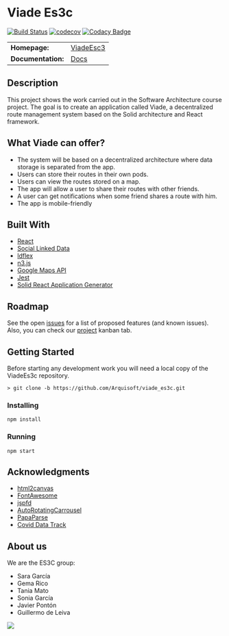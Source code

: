 # Viade Es3c

[![Build Status](https://travis-ci.org/Arquisoft/viade_es3c.svg?branch=master)](https://travis-ci.org/Arquisoft/viade_es3c) [![codecov](https://codecov.io/gh/Arquisoft/viade_es3c/branch/master/graph/badge.svg)](https://codecov.io/gh/Arquisoft/viade_es3c) [![Codacy Badge](https://api.codacy.com/project/badge/Grade/6ed5f250f3ea4a849db4cd369a01bb8c)](https://www.codacy.com/gh/Arquisoft/viade_es3c?utm_source=github.com&amp;utm_medium=referral&amp;utm_content=Arquisoft/viade_es3c&amp;utm_campaign=Badge_Grade)

<table>
  <tr>
    <td><b>Homepage:</b></td>
    <td><a href="https://arquisoft.github.io/viade_es3c/">ViadeEsc3</a></td>
  </tr>
  <tr>
    <td><b>Documentation:</b></td>
    <td><a href="https://arquisoft.github.io/viade_es3c/docs">Docs</a></td>
  </tr>
</table>

## Description
This project shows the work carried out in the Software Architecture course project. The goal is to create an application called Viade, a decentralized route management system based on the Solid architecture and React framework.

## What Viade can offer?
*  The system will be based on a decentralized architecture where data storage is separated from the app.
*  Users can store their routes in their own pods.
*  Users can view the routes stored on a map.
*  The app will allow a user to share their routes with other friends.
*  A user can get notifications when some friend shares a route with him.
*  The app is mobile-friendly

## Built With

*  [React](https://reactjs.org/docs/getting-started.html) 
*  [Social Linked Data](https://github.com/solid) 
*  [ldflex](https://github.com/LDflex) 
*  [n3.js](https://github.com/rdfjs/N3.js) 
*  [Google Maps API](https://developers.google.com/maps/documentation) 
*  [Jest](https://jestjs.io/) 
*  [Solid React Application Generator](https://github.com/inrupt/generator-solid-react)
## Roadmap
See the open [issues](https://github.com/Arquisoft/viade_es3c/issues) for a list of proposed features (and known issues). Also, you can check our [project](https://github.com/Arquisoft/viade_es3c/projects/1) kanban tab.

## Getting Started
Before starting any development work you will need a local copy of the ViadeEs3c repository.
```
> git clone -b https://github.com/Arquisoft/viade_es3c.git

```
### Installing

```
npm install
```


### Running
```
npm start
```

## Acknowledgments
*  [html2canvas](https://github.com/niklasvh/html2canvas)
*  [FontAwesome](https://github.com/FortAwesome/Font-Awesome)
*  [jspfd](https://github.com/MrRio/jsPDF)
*  [AutoRotatingCarrousel](https://github.com/TeamWertarbyte/material-auto-rotating-carousel)
*  [PapaParse](https://github.com/mholt/PapaParse)
*  [Covid Data Track](https://github.com/microsoft/Bing-COVID-19-Data/tree/master/data)


## About us
We are the ES3C group:
*  Sara García 
*  Gema Rico 
*  Tania Mato 
*  Sonia García 
*  Javier Pontón 
*  Guillermo de Leiva 

<a href="https://github.com/Arquisoft/viade_es3c/graphs/contributors">
  <img src="https://contributors-img.web.app/image?repo=Arquisoft/viade_es3c" />
</a>

```Made with [contributors-img](https://contributors-img.web.app).

